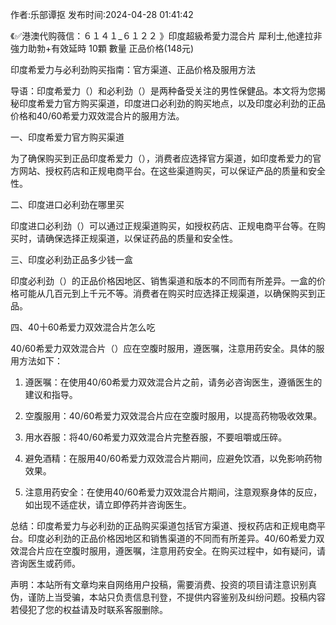 <p>作者:乐部谭抠 发布时间:2024-04-28 01:41:42</p>
<p>《✅港澳代购薇信：６１４１_６１２２ 》印度超級希愛力混合片 犀利士,他達拉非 強力助勃+有效延時 10顆 數量 正品价格(148元) </p>
									<p></p><p>印度希爱力与必利劲购买指南：官方渠道、正品价格及服用方法</p><p>导语：印度希爱力（）和必利劲（）是两种备受关注的男性保健品。本文将为您揭秘印度希爱力官方购买渠道，印度进口必利劲的购买地点，以及印度必利劲的正品价格和40/60希爱力双效混合片的服用方法。</p><p>一、印度希爱力官方购买渠道</p><p>为了确保购买到正品印度希爱力（），消费者应选择官方渠道，如印度希爱力的官方网站、授权药店和正规电商平台。在这些渠道购买，可以保证产品的质量和安全性。</p><p></p><p>二、印度进口必利劲在哪里买</p><p>印度进口必利劲（）可以通过正规渠道购买，如授权药店、正规电商平台等。在购买时，请确保选择正规渠道，以保证药品的质量和安全性。</p><p>三、印度必利劲正品多少钱一盒</p><p>印度必利劲（）的正品价格因地区、销售渠道和版本的不同而有所差异。一盒的价格可能从几百元到上千元不等。消费者在购买时应选择正规渠道，以确保购买到正品。</p><p></p><p>四、40十60希爱力双效混合片怎么吃</p><p>40/60希爱力双效混合片（）应在空腹时服用，遵医嘱，注意用药安全。具体的服用方法如下：</p><ol style class><li><p>遵医嘱：在使用40/60希爱力双效混合片之前，请务必咨询医生，遵循医生的建议和指导。</p></li><li><p>空腹服用：40/60希爱力双效混合片应在空腹时服用，以提高药物吸收效果。</p></li><li><p>用水吞服：将40/60希爱力双效混合片完整吞服，不要咀嚼或压碎。</p></li><li><p>避免酒精：在服用40/60希爱力双效混合片期间，应避免饮酒，以免影响药物效果。</p></li><li><p>注意用药安全：在使用40/60希爱力双效混合片期间，注意观察身体的反应，如出现不适症状，请立即停药并咨询医生。</p></li></ol><p>总结：印度希爱力与必利劲的正品购买渠道包括官方渠道、授权药店和正规电商平台。印度必利劲的正品价格因地区和销售渠道的不同而有所差异。40/60希爱力双效混合片应在空腹时服用，遵医嘱，注意用药安全。在购买过程中，如有疑问，请咨询医生或药师。</p><p></p><p></p>				声明：本站所有文章均来自网络用户投稿，需要消费、投资的项目请注意识别真伪，谨防上当受骗，本站只负责信息刊登，不提供内容鉴别及纠纷问题。投稿内容若侵犯了您的权益请及时联系客服删除。				
